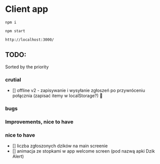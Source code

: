 # Client app

`npm i`

`npm start`

`http://localhost:3000/`

## TODO:

Sorted by the priority

### crutial

- [] offline v2 - zapisywanie i wysyłanie zgłoszeń po przywróceniu połącznia (zapisać itemy w localStorage?) 🚀

### bugs

### Improvements, nice to have

### nice to have

- [] liczba zgłoszonych dzików na main screenie
- [] animacja ze stopkami w app welcome screen (pod nazwą apki Dzik Alert)
